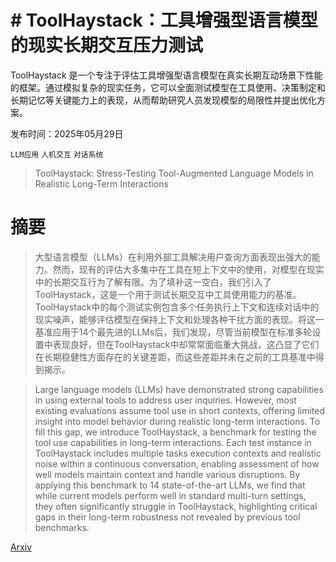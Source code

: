 # # ToolHaystack：工具增强型语言模型的现实长期交互压力测试
ToolHaystack 是一个专注于评估工具增强型语言模型在真实长期互动场景下性能的框架。通过模拟复杂的现实任务，它可以全面测试模型在工具使用、决策制定和长期记忆等关键能力上的表现，从而帮助研究人员发现模型的局限性并提出优化方案。

发布时间：2025年05月29日

`LLM应用` `人机交互` `对话系统`

> ToolHaystack: Stress-Testing Tool-Augmented Language Models in Realistic Long-Term Interactions

# 摘要

> 大型语言模型（LLMs）在利用外部工具解决用户查询方面表现出强大的能力。然而，现有的评估大多集中在工具在短上下文中的使用，对模型在现实中的长期交互行为了解有限。为了填补这一空白，我们引入了ToolHaystack，这是一个用于测试长期交互中工具使用能力的基准。ToolHaystack中的每个测试实例包含多个任务执行上下文和连续对话中的现实噪声，能够评估模型在保持上下文和处理各种干扰方面的表现。将这一基准应用于14个最先进的LLMs后，我们发现，尽管当前模型在标准多轮设置中表现良好，但在ToolHaystack中却常常面临重大挑战，这凸显了它们在长期稳健性方面存在的关键差距，而这些差距并未在之前的工具基准中得到揭示。

> Large language models (LLMs) have demonstrated strong capabilities in using external tools to address user inquiries. However, most existing evaluations assume tool use in short contexts, offering limited insight into model behavior during realistic long-term interactions. To fill this gap, we introduce ToolHaystack, a benchmark for testing the tool use capabilities in long-term interactions. Each test instance in ToolHaystack includes multiple tasks execution contexts and realistic noise within a continuous conversation, enabling assessment of how well models maintain context and handle various disruptions. By applying this benchmark to 14 state-of-the-art LLMs, we find that while current models perform well in standard multi-turn settings, they often significantly struggle in ToolHaystack, highlighting critical gaps in their long-term robustness not revealed by previous tool benchmarks.

[Arxiv](https://arxiv.org/abs/2505.23662)